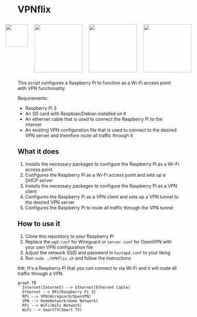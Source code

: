 # VPNflix

<div style="display: flex; justify-content: center;">
    <img src="https://www.raspberrypi.org/app/uploads/2018/03/RPi-Logo-Reg-SCREEN.png" style="margin: 10px;" width="70" />
    <img src="https://upload.wikimedia.org/wikipedia/commons/thumb/0/08/Netflix_2015_logo.svg/1280px-Netflix_2015_logo.svg.png" style="margin: 10px;" width="150" />
    <img src="https://www.wireguard.com/img/wireguard.svg" style="margin: 10px;" width="150" />
    <img src="https://upload.wikimedia.org/wikipedia/commons/f/f5/OpenVPN_logo.svg" style="margin: 10px;" width="150" />
</div>



This script configures a Raspberry Pi to function as a Wi-Fi access point with VPN functionality.

Requirements:
* Raspberry Pi 3
* An SD card with Raspbian/Debian installed on it
* An ethernet cable that is used to connect the Raspberry Pi to the internet
* An existing VPN configuration file that is used to connect to the desired VPN server and therefore route all traffic through it

## What it does

1. Installs the necessary packages to configure the Raspberry Pi as a Wi-Fi access point
2. Configures the Raspberry Pi as a Wi-Fi access point and sets up a DHCP server
3. Installs the necessary packages to configure the Raspberry Pi as a VPN client
4. Configures the Raspberry Pi as a VPN client and sets up a VPN tunnel to the desired VPN server
5. Configures the Raspberry Pi to route all traffic through the VPN tunnel

## How to use it
1. Clone this repository to your Raspberry Pi
2. Replace the `wg0.conf` for Wireguard or `server.conf` for OpenVPN with your own VPN configuration file
3. Adjust the network SSID and password in `hostapd.conf` to your liking
4. Run `sudo ./VPNflix.sh` and follow the instructions

tldr; It's a Raspberry Pi that you can connect to via Wi-Fi and it will route all traffic through a VPN.

```mermaid
graph TB
  Internet(Internet) --> Ethernet(Ethernet Cable)
  Ethernet --> RPi[Raspberry Pi 3]
  RPi --> VPN(Wireguard/OpenVPN)
  VPN --> HomeNetwork(Home Network)
  RPi --> WiFi(WiFi Network)
  WiFi --> SmartTV(Smart TV)
```
